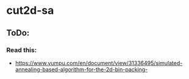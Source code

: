 # cut2d-sa

## ToDo:

### Read this:

- https://www.yumpu.com/en/document/view/31336495/simulated-annealing-based-algorithm-for-the-2d-bin-packing-
